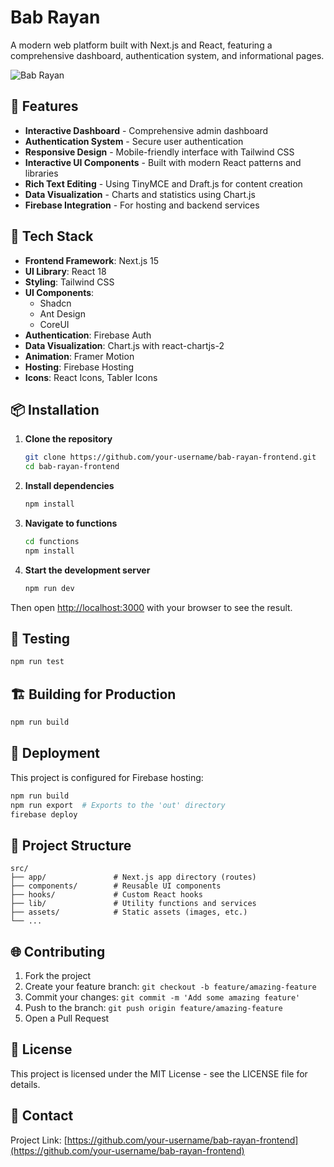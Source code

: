 # Bab Rayan

A modern web platform built with Next.js and React, featuring a comprehensive dashboard, authentication system, and informational pages.

![Bab Rayan](https://via.placeholder.com/800x400?text=Bab+Rayan+Logo)

## 🌟 Features

- **Interactive Dashboard** - Comprehensive admin dashboard
- **Authentication System** - Secure user authentication
- **Responsive Design** - Mobile-friendly interface with Tailwind CSS
- **Interactive UI Components** - Built with modern React patterns and libraries
- **Rich Text Editing** - Using TinyMCE and Draft.js for content creation
- **Data Visualization** - Charts and statistics using Chart.js
- **Firebase Integration** - For hosting and backend services

## 🚀 Tech Stack

- **Frontend Framework**: Next.js 15
- **UI Library**: React 18
- **Styling**: Tailwind CSS
- **UI Components**: 
  - Shadcn
  - Ant Design
  - CoreUI
- **Authentication**: Firebase Auth
- **Data Visualization**: Chart.js with react-chartjs-2
- **Animation**: Framer Motion
- **Hosting**: Firebase Hosting
- **Icons**: React Icons, Tabler Icons

## 📦 Installation

1. **Clone the repository**
   ```bash
   git clone https://github.com/your-username/bab-rayan-frontend.git
   cd bab-rayan-frontend
   ```

2. **Install dependencies**
   ```bash
   npm install
   ```

3. **Navigate to functions**
   ```bash
   cd functions
   npm install
   ```

4. **Start the development server**
   ```bash
   npm run dev
   ```


Then open [http://localhost:3000](http://localhost:3000) with your browser to see the result.

## 🧪 Testing

```bash
npm run test
```

## 🏗️ Building for Production

```bash
npm run build
```

## 🚢 Deployment

This project is configured for Firebase hosting:

```bash
npm run build
npm run export  # Exports to the 'out' directory
firebase deploy
```

## 📁 Project Structure

```
src/
├── app/               # Next.js app directory (routes)
├── components/        # Reusable UI components
├── hooks/             # Custom React hooks
├── lib/               # Utility functions and services
├── assets/            # Static assets (images, etc.)
└── ...
```

## 🌐 Contributing

1. Fork the project
2. Create your feature branch: `git checkout -b feature/amazing-feature`
3. Commit your changes: `git commit -m 'Add some amazing feature'`
4. Push to the branch: `git push origin feature/amazing-feature`
5. Open a Pull Request

## 📄 License

This project is licensed under the MIT License - see the LICENSE file for details.

## 📧 Contact

Project Link: [https://github.com/your-username/bab-rayan-frontend](https://github.com/your-username/bab-rayan-frontend)
